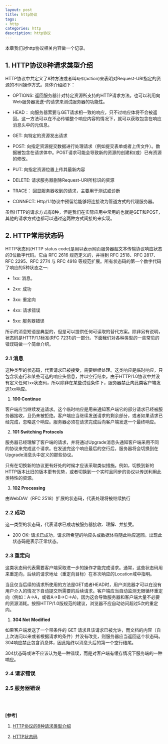 ```yaml
---
layout: post
title: http协议
tags:
- http
categories: http
description: http协议
---
```



本章我们对http协议相关内容做一个记录。


<!-- more -->


## 1. HTTP协议8种请求类型介绍
HTTP协议中共定义了8种方法或者叫```动作```(action)来表明对Request-URI指定的资源的不同操作方式。具体介绍如下：

* OPTIONS: 返回服务器针对特定资源所支持的HTTP请求方法。也可以利用向Web服务器发送```*```的请求来测试服务器的功能性。

* HEAD： 向服务器索要与GET请求相一致的响应，只不过响应体将不会被返回。这一方法可以在不必传输整个响应内容的情况下，就可以获取包含在响应消息头中的元信息。

* GET: 向特定的资源发出请求

* POST: 向指定资源提交数据进行处理请求（例如提交表单或者上传文件）。数据被包含在请求体中。POST请求可能会导致新的资源的创建和(或）已有资源的修改。

* PUT: 向指定资源位置上传其最新内容

* DELETE: 请求服务器删除Request-URI所标识的资源

* TRACE： 回显服务器收到的请求，主要用于测试或诊断

* CONNECT: Http/1.1协议中预留给能够将连接改为管道方式的代理服务器。

虽然HTTP的请求方式有8种，但是我们在实际应用中常用的也就是GET和POST，其他的请求方式也都可以通过这两种方式间接的来实现。


## 2. HTTP常用状态码
HTTP状态码(HTTP status code)是用以表示网页服务器超文本传输协议响应状态的3位数字代码。它由 RFC 2616 规范定义的，并得到 RFC 2518、RFC 2817、RFC 2295、RFC 2774 与 RFC 4918 等规范扩展。所有状态码的第一个数字代码了响应的5种状态之一:

* 1xx: 消息。 

* 2xx: 成功

* 3xx: 重定向

* 4xx: 请求错误

* 5xx: 服务器错误 

所示的消息短语是典型的，但是可以提供任何可读取的替代方案。除非另有说明，状态码是HTTP/1.1标准(RFC 7231)的一部分。下面我们对各种类型的一些常见的错误码做一个简单介绍。

### 2.1 消息

这种类型的状态码，代表请求已被接受，需要继续处理。这类响应是临时响应，只包含状态行和某些可选的响应头信息，并以空行结束。由于HTTP/1.0协议中并没有定义任何```1xx```状态码，所以除非在某些试验条件下，服务器禁止向此类客户端发送1xx响应。

1) **100 Continue**

 客户端应当继续发送请求。这个临时响应是用来通知客户端它的部分请求已经被服务器接收，且仍未被拒绝。客户端应当继续发送请求的剩余部分，或者如果请求已经完成，忽略这个响应。服务器必须在请求完成后向客户端发送一个最终响应。

2) **101 Switching Protocols**

服务器已经理解了客户端的请求，并将通过Upgrade消息头通知客户端采用不同的协议来完成这个请求。在发送完这个响应最后的空行后，服务器将会切换到在Upgrade消息头中定义的那些协议。

只有在切换新的协议更有好处的时候才应该采取类似措施。例如，切换到新的HTTP版本比旧的版本更有优势，或者切换到一个实时且同步的协议以传送利用此类特性的资源。

3) **102 Processing**

由WebDAV（RFC 2518）扩展的状态码，代表处理将被继续执行


### 2.2 成功
这一类型的状态码，代表请求已成功被服务器接收、理解、并接受。

* 200 OK: 请求已成功，请求所希望的响应头或数据体将随此响应返回。出现此状态码是表示正常状态。


### 2.3 重定向
这类状态码代表需要客户端采取进一步的操作才能完成请求。通常，这些状态码用来重定向，后续的请求地址（重定向目标）在本次响应的Location域中指明。

当且仅当后续的请求所使用的方法是GET或者HEAD时，用户浏览器才可以在没有用户介入的情况下自动提交所需要的后续请求。客户端应当自动监测无限循环重定向（例如：A->A，或者A->B->C->A)，因为这会导致服务器和客户端大量不必要的资源消耗。按照HTTP/1.0版规范的建议，浏览器不应自动访问超过5次的重定向。

1) **304 Not Modified**

如果客户端发送了一个带条件的 GET 请求且该请求已被允许，而文档的内容（自上次访问以来或者根据请求的条件）并没有改变，则服务器应当返回这个状态码。304响应禁止包含消息体，因此始终以消息头后的第一个空行结尾。

304状态码或许不应该认为是一种错误，而是对客户端有缓存情况下服务端的一种响应。



### 2.4 请求错误

### 2.5 服务器错误




<br />
<br />

**[参考]**

1. [HTTP协议的8种请求类型介绍](https://www.cnblogs.com/xuyuQAQ/p/8371559.html)

2. [HTTP状态码](https://baike.baidu.com/item/HTTP%E7%8A%B6%E6%80%81%E7%A0%81/5053660?fr=aladdin)


<br />
<br />
<br />

